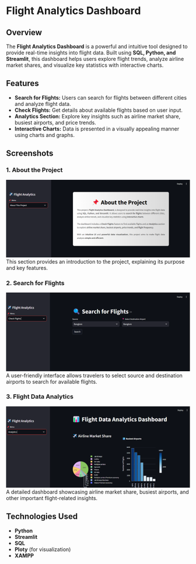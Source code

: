 # Flight Analytics Dashboard

## Overview
The **Flight Analytics Dashboard** is a powerful and intuitive tool designed to provide real-time insights into flight data. Built using **SQL, Python, and Streamlit**, this dashboard helps users explore flight trends, analyze airline market shares, and visualize key statistics with interactive charts.

## Features
- **Search for Flights:** Users can search for flights between different cities and analyze flight data.
- **Check Flights:** Get details about available flights based on user input.
- **Analytics Section:** Explore key insights such as airline market share, busiest airports, and price trends.
- **Interactive Charts:** Data is presented in a visually appealing manner using charts and graphs.

## Screenshots
### 1. About the Project
![About the Project](Home.png)
This section provides an introduction to the project, explaining its purpose and key features.

### 2. Search for Flights
![Search for Flights](first.png)
A user-friendly interface allows travelers to select source and destination airports to search for available flights.

### 3. Flight Data Analytics
![Flight Data Analytics](third.png)
A detailed dashboard showcasing airline market share, busiest airports, and other important flight-related insights.

## Technologies Used
- **Python**
- **Streamlit**
- **SQL**
- **Ploty** (for visualization)
- **XAMPP** 
